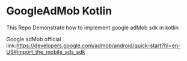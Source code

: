 # GoogleAdMob Kotlin
 This Repo Demonstrate how to implement google adMob sdk in kotlin
 
Google adMob official link:https://developers.google.com/admob/android/quick-start?hl=en-US#import_the_mobile_ads_sdk
